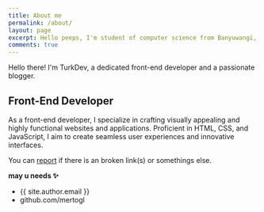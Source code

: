 ```yaml
---
title: About me
permalink: /about/
layout: page
excerpt: Hello peeps, I'm student of computer science from Banyuwangi, living in Jogjakarta. This blog for documentation about my programming journey, running on jekyll, hosting on netlify and using my own simple theme.
comments: true
---
```


Hello there! I'm TurkDev, a dedicated front-end developer and a passionate blogger.

<h2>Front-End Developer</h2>
As a front-end developer, I specialize in crafting visually appealing and highly functional websites and applications. Proficient in HTML, CSS, and JavaScript, I aim to create seamless user experiences and innovative interfaces.

You can [report](http://github.com/piharpi/jekyll-klise/issues/new) if there is an broken link(s) or somethings else.

**may u needs ✨**

- {{ site.author.email }}
- github.com/mertogl

